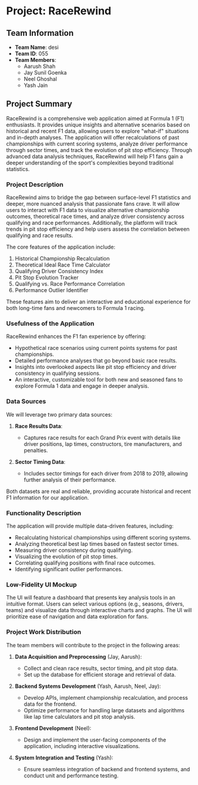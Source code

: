 # Project: RaceRewind

## Team Information

- **Team Name**: desi
- **Team ID**: 055
- **Team Members**: 
  - Aarush Shah
  - Jay Sunil Goenka
  - Neel Ghoshal
  - Yash Jain

## Project Summary

RaceRewind is a comprehensive web application aimed at Formula 1 (F1) enthusiasts. It provides unique insights and alternative scenarios based on historical and recent F1 data, allowing users to explore "what-if" situations and in-depth analyses. The application will offer recalculations of past championships with current scoring systems, analyze driver performance through sector times, and track the evolution of pit stop efficiency. Through advanced data analysis techniques, RaceRewind will help F1 fans gain a deeper understanding of the sport's complexities beyond traditional statistics.


### Project Description

RaceRewind aims to bridge the gap between surface-level F1 statistics and deeper, more nuanced analysis that passionate fans crave. It will allow users to interact with F1 data to visualize alternative championship outcomes, theoretical race times, and analyze driver consistency across qualifying and race performances. Additionally, the platform will track trends in pit stop efficiency and help users assess the correlation between qualifying and race results.

The core features of the application include:

1. Historical Championship Recalculation
2. Theoretical Ideal Race Time Calculator
3. Qualifying Driver Consistency Index
4. Pit Stop Evolution Tracker
5. Qualifying vs. Race Performance Correlation
6. Performance Outlier Identifier

These features aim to deliver an interactive and educational experience for both long-time fans and newcomers to Formula 1 racing.

### Usefulness of the Application

RaceRewind enhances the F1 fan experience by offering:

- Hypothetical race scenarios using current points systems for past championships.
- Detailed performance analyses that go beyond basic race results.
- Insights into overlooked aspects like pit stop efficiency and driver consistency in qualifying sessions.
- An interactive, customizable tool for both new and seasoned fans to explore Formula 1 data and engage in deeper analysis.

### Data Sources

We will leverage two primary data sources:

1. **Race Results Data**:
   - Captures race results for each Grand Prix event with details like driver positions, lap times, constructors, tire manufacturers, and penalties.

2. **Sector Timing Data**:
   - Includes sector timings for each driver from 2018 to 2019, allowing further analysis of their performance.

Both datasets are real and reliable, providing accurate historical and recent F1 information for our application.

### Functionality Description

The application will provide multiple data-driven features, including:

- Recalculating historical championships using different scoring systems.
- Analyzing theoretical best lap times based on fastest sector times.
- Measuring driver consistency during qualifying.
- Visualizing the evolution of pit stop times.
- Correlating qualifying positions with final race outcomes.
- Identifying significant outlier performances.

### Low-Fidelity UI Mockup

The UI will feature a dashboard that presents key analysis tools in an intuitive format. Users can select various options (e.g., seasons, drivers, teams) and visualize data through interactive charts and graphs. The UI will prioritize ease of navigation and data exploration for fans.

### Project Work Distribution

The team members will contribute to the project in the following areas:

1. **Data Acquisition and Preprocessing** (Jay, Aarush):
   - Collect and clean race results, sector timing, and pit stop data.
   - Set up the database for efficient storage and retrieval of data.
   
2. **Backend Systems Development** (Yash, Aarush, Neel, Jay):
   - Develop APIs, implement championship recalculation, and process data for the frontend.
   - Optimize performance for handling large datasets and algorithms like lap time calculators and pit stop analysis.
   
3. **Frontend Development** (Neel):
   - Design and implement the user-facing components of the application, including interactive visualizations.
   
4. **System Integration and Testing** (Yash):
   - Ensure seamless integration of backend and frontend systems, and conduct unit and performance testing.
